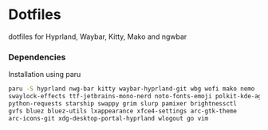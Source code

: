 # Dotfiles

dotfiles for Hyprland, Waybar, Kitty, Mako and ngwbar

### Dependencies

Installation using paru

```sh
paru -S hyprland nwg-bar kitty waybar-hyprland-git wbg wofi mako nemo		\
swaylock-effects ttf-jetbrains-mono-nerd noto-fonts-emoji polkit-kde-agent	\
python-requests starship swappy grim slurp pamixer brightnessctl			\ 
gvfs bluez bluez-utils lxappearance xfce4-settings arc-gtk-theme			\ 
arc-icons-git xdg-desktop-portal-hyprland wlogout go vim
```

